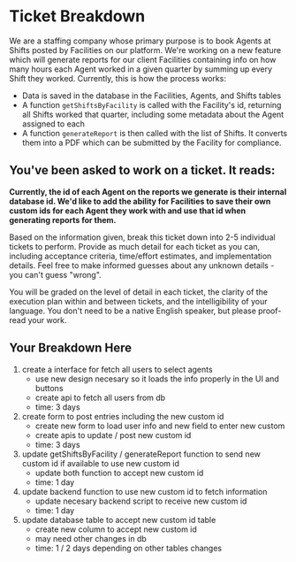 # Ticket Breakdown
We are a staffing company whose primary purpose is to book Agents at Shifts posted by Facilities on our platform. We're working on a new feature which will generate reports for our client Facilities containing info on how many hours each Agent worked in a given quarter by summing up every Shift they worked. Currently, this is how the process works:

- Data is saved in the database in the Facilities, Agents, and Shifts tables
- A function `getShiftsByFacility` is called with the Facility's id, returning all Shifts worked that quarter, including some metadata about the Agent assigned to each
- A function `generateReport` is then called with the list of Shifts. It converts them into a PDF which can be submitted by the Facility for compliance.

## You've been asked to work on a ticket. It reads:

**Currently, the id of each Agent on the reports we generate is their internal database id. We'd like to add the ability for Facilities to save their own custom ids for each Agent they work with and use that id when generating reports for them.**


Based on the information given, break this ticket down into 2-5 individual tickets to perform. Provide as much detail for each ticket as you can, including acceptance criteria, time/effort estimates, and implementation details. Feel free to make informed guesses about any unknown details - you can't guess "wrong".


You will be graded on the level of detail in each ticket, the clarity of the execution plan within and between tickets, and the intelligibility of your language. You don't need to be a native English speaker, but please proof-read your work.

## Your Breakdown Here

1. create a interface for fetch all users to select agents
    - use new design necesary so it loads the info properly in the UI and buttons
    - create api to fetch all users from db
    - time: 3 days
2. create form to post entries including the new custom id
    - create new form to load user info and new field to enter new custom 
    - create apis to update / post new custom id
    - time: 3 days
3. update getShiftsByFacility / generateReport function to send new custom id if available to use new custom id
    - update both function to accept new custom id
    - time: 1 day
4. update backend function to use new custom id to fetch information
    - update necesary backend script to receive new custom id
    - time: 1 day
5. update database table to accept new custom id table
    - create new column to accept new custom id
    - may need other changes in db
    - time: 1 / 2 days depending on other tables changes
